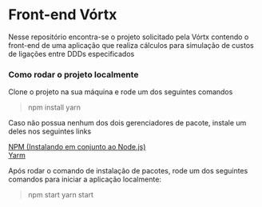 # Front-end Vórtx

<p>Nesse repositório encontra-se o projeto solicitado pela Vórtx contendo o front-end
de uma aplicação que realiza cálculos para simulação de custos de ligações entre DDDs
especificados<p>

### Como rodar o projeto localmente

<p>Clone o projeto na sua máquina e rode um dos seguintes comandos<p>

> npm install
> yarn

<p> Caso não possua nenhum dos dois gerenciadores de pacote, instale um deles nos seguintes links<p>

<a target="_blank" href="https://nodejs.org/en/">NPM (Instalando em conjunto ao Node.js)</a>
<br />
<a target="_blank" href="https://yarnpkg.com/getting-started/install">Yarm</a>

<p>Após rodar o comando de instalação de pacotes, rode um dos seguintes comandos para iniciar a aplicação localmente:<p>

> npm start
> yarn start
